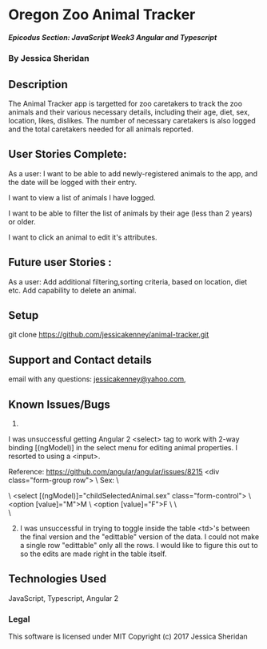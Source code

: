# Oregon Zoo Animal Tracker 

##### Epicodus Section: JavaScript Week3 Angular and Typescript 

### By Jessica Sheridan

## Description
The Animal Tracker app is targetted for zoo caretakers to track the zoo animals and their
various necessary details, including their age, diet, sex, location, likes, dislikes.
The number of necessary caretakers is also logged and the total caretakers needed for all
animals reported.

## User Stories Complete:
As a user:
I want to be able to add newly-registered animals to the app, and the date will be logged
with their entry. 

I want to view a list of animals I have logged.

I want to be able to filter the list of animals by their age (less than 2 years) or
older. 

I want to click an animal to edit it's attributes.

## Future user Stories :
As a user:
Add additional filtering,sorting criteria, based on location, diet etc.
Add capability to delete an animal.

## Setup
git clone https://github.com/jessicakenney/animal-tracker.git  

## Support and Contact details
email with any questions: jessicakenney@yahoo.com,

## Known Issues/Bugs
1)
I was unsuccessful getting Angular 2 \<select> tag to work with 2-way binding [(ngModel)]
in the select menu for editing animal properties. I resorted to using a \<input>.

Reference: https://github.com/angular/angular/issues/8215 
\<div class="form-group row">
         \ <label class="col-sm-1">Sex:</label>
         \ <div class="col-sm-4">
         \   <select [(ngModel)]="childSelectedAnimal.sex" class="form-control">
         \      <option [value]="M">M</option>
         \      <option [value]="F">F</option>
         \   </select>
         \ </div>
       \ </div>

2)  I was unsuccessful in trying to toggle inside the table \<td>'s between the final version and the
"edittable" version of the data. I could not make a single row "edittable" only all the rows.
I would like to figure this out to so the edits are made right in the table itself.


## Technologies Used
JavaScript, Typescript, Angular 2 

### Legal
This software is licensed under MIT Copyright (c) 2017 Jessica Sheridan
